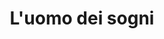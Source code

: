 ---
layout: post
title: L'uomo dei sogni
director: Phil Alden Robinson
year: 1989
cover: https://images.mubicdn.net/images/film/19531/cache-33137-1445893600/image-w1280.jpg
---